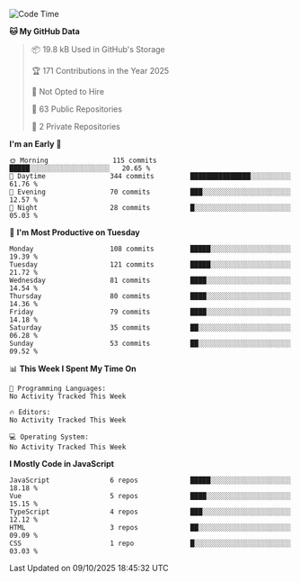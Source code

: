 <!--START_SECTION:waka-->
![Code Time](http://img.shields.io/badge/Code%20Time-1%2C484%20hrs%2047%20mins-blue)

**🐱 My GitHub Data** 

> 📦 19.8 kB Used in GitHub's Storage 
 > 
> 🏆 171 Contributions in the Year 2025
 > 
> 🚫 Not Opted to Hire
 > 
> 📜 63 Public Repositories 
 > 
> 🔑 2 Private Repositories 
 > 
**I'm an Early 🐤** 

```text
🌞 Morning                115 commits         █████░░░░░░░░░░░░░░░░░░░░   20.65 % 
🌆 Daytime                344 commits         ███████████████░░░░░░░░░░   61.76 % 
🌃 Evening                70 commits          ███░░░░░░░░░░░░░░░░░░░░░░   12.57 % 
🌙 Night                  28 commits          █░░░░░░░░░░░░░░░░░░░░░░░░   05.03 % 
```
📅 **I'm Most Productive on Tuesday** 

```text
Monday                   108 commits         █████░░░░░░░░░░░░░░░░░░░░   19.39 % 
Tuesday                  121 commits         █████░░░░░░░░░░░░░░░░░░░░   21.72 % 
Wednesday                81 commits          ████░░░░░░░░░░░░░░░░░░░░░   14.54 % 
Thursday                 80 commits          ████░░░░░░░░░░░░░░░░░░░░░   14.36 % 
Friday                   79 commits          ████░░░░░░░░░░░░░░░░░░░░░   14.18 % 
Saturday                 35 commits          ██░░░░░░░░░░░░░░░░░░░░░░░   06.28 % 
Sunday                   53 commits          ██░░░░░░░░░░░░░░░░░░░░░░░   09.52 % 
```


📊 **This Week I Spent My Time On** 

```text
💬 Programming Languages: 
No Activity Tracked This Week

🔥 Editors: 
No Activity Tracked This Week

💻 Operating System: 
No Activity Tracked This Week
```

**I Mostly Code in JavaScript** 

```text
JavaScript               6 repos             █████░░░░░░░░░░░░░░░░░░░░   18.18 % 
Vue                      5 repos             ████░░░░░░░░░░░░░░░░░░░░░   15.15 % 
TypeScript               4 repos             ███░░░░░░░░░░░░░░░░░░░░░░   12.12 % 
HTML                     3 repos             ██░░░░░░░░░░░░░░░░░░░░░░░   09.09 % 
CSS                      1 repo              █░░░░░░░░░░░░░░░░░░░░░░░░   03.03 % 
```




 Last Updated on 09/10/2025 18:45:32 UTC
<!--END_SECTION:waka-->
